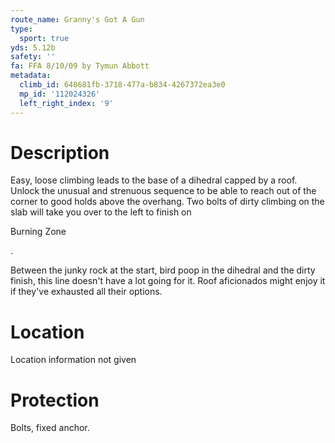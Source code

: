 ```yaml
---
route_name: Granny's Got A Gun
type:
  sport: true
yds: 5.12b
safety: ''
fa: FFA 8/10/09 by Tymun Abbott
metadata:
  climb_id: 648681fb-3718-477a-b834-4267372ea3e0
  mp_id: '112024326'
  left_right_index: '9'
---
```

# Description
Easy, loose climbing leads to the base of a dihedral capped by a roof. Unlock the unusual and strenuous sequence to be able to reach out of the corner to good holds above the overhang. Two bolts of dirty climbing on the slab will take you over to the left to finish on

Burning Zone

.

Between the junky rock at the start, bird poop in the dihedral and the dirty finish, this line doesn't have a lot going for it. Roof aficionados might enjoy it if they've exhausted all their options.

# Location
Location information not given

# Protection
Bolts, fixed anchor.
